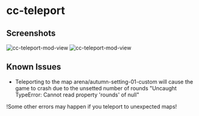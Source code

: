 # cc-teleport

## Screenshots
![cc-teleport-mod-view](https://user-images.githubusercontent.com/15076325/81508302-f1455e80-930b-11ea-8341-47827f18b40d.png)
![cc-teleport-mod-view](https://user-images.githubusercontent.com/15076325/81508457-ea6b1b80-930c-11ea-815d-eb258268074e.png)

## Known Issues
* Teleporting to the map arena/autumn-setting-01-custom will cause the game to crash due to the unsetted number of rounds 
"Uncaught TypeError: Cannot read property 'rounds' of null"

!Some other errors may happen if you teleport to unexpected maps!
